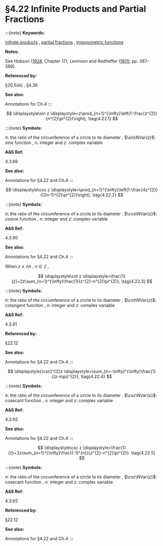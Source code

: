 # §4.22 Infinite Products and Partial Fractions

:::{note}
**Keywords:**

[infinite products](http://dlmf.nist.gov/search/search?q=infinite%20products) , [partial fractions](http://dlmf.nist.gov/search/search?q=partial%20fractions) , [trigonometric functions](http://dlmf.nist.gov/search/search?q=trigonometric%20functions)

**Notes:**

See Hobson ([1928](./bib/H.html#bib1091 "A Treatise on Plane and Advanced Trigonometry"), Chapter 17), Levinson and Redheffer ([1970](./bib/L.html#bib1426 "Complex Variables"), pp. 387–389).

**Referenced by:**

§20.5(iii) , §4.36

**See also:**

Annotations for Ch.4
:::

<a id="EGx1"></a>

$$
\displaystyle\sin z \displaystyle=z\prod_{n=1}^{\infty}\left(1-\frac{z^{2}}{n^{2}\pi^{2}}\right), \tag{4.22.1}
$$

:::{note}
**Symbols:**

$\pi$: the ratio of the circumference of a circle to its diameter , $\sin\NVar{z}$: sine function , $n$: integer and $z$: complex variable

**A&S Ref:**

4.3.89

**See also:**

Annotations for §4.22 and Ch.4
:::

$$
\displaystyle\cos z \displaystyle=\prod_{n=1}^{\infty}\left(1-\frac{4z^{2}}{(2n-1)^{2}\pi^{2}}\right). \tag{4.22.2}
$$

:::{note}
**Symbols:**

$\pi$: the ratio of the circumference of a circle to its diameter , $\cos\NVar{z}$: cosine function , $n$: integer and $z$: complex variable

**A&S Ref:**

4.3.90

**See also:**

Annotations for §4.22 and Ch.4
:::

When $z\neq n\pi$ , $n\in\mathbb{Z}$ ,

<a id="EGx2"></a>

$$
\displaystyle\cot z \displaystyle=\frac{1}{z}+2z\sum_{n=1}^{\infty}\frac{1}{z^{2}-n^{2}\pi^{2}}, \tag{4.22.3}
$$

:::{note}
**Symbols:**

$\pi$: the ratio of the circumference of a circle to its diameter , $\cot\NVar{z}$: cotangent function , $n$: integer and $z$: complex variable

**A&S Ref:**

4.3.91

**Referenced by:**

§22.12

**See also:**

Annotations for §4.22 and Ch.4
:::

$$
\displaystyle{\csc}^{2}z \displaystyle=\sum_{n=-\infty}^{\infty}\frac{1}{(z-n\pi)^{2}}, \tag{4.22.4}
$$

:::{note}
**Symbols:**

$\pi$: the ratio of the circumference of a circle to its diameter , $\csc\NVar{z}$: cosecant function , $n$: integer and $z$: complex variable

**A&S Ref:**

4.3.92

**See also:**

Annotations for §4.22 and Ch.4
:::

$$
\displaystyle\csc z \displaystyle=\frac{1}{z}+2z\sum_{n=1}^{\infty}\frac{(-1)^{n}}{z^{2}-n^{2}\pi^{2}}. \tag{4.22.5}
$$

:::{note}
**Symbols:**

$\pi$: the ratio of the circumference of a circle to its diameter , $\csc\NVar{z}$: cosecant function , $n$: integer and $z$: complex variable

**A&S Ref:**

4.3.93

**Referenced by:**

§22.12

**See also:**

Annotations for §4.22 and Ch.4
:::
